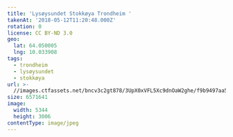 ```yaml
---
title: 'Lysøysundet Stokkøya Trondheim '
takenAt: '2018-05-12T11:20:48.000Z'
rotation: 0
license: CC BY-ND 3.0
geo:
  lat: 64.050005
  lng: 10.033908
tags:
  - trondheim
  - lysøysundet
  - stokkøya
url: >-
  //images.ctfassets.net/bncv3c2gt878/3UpX0xVFL5Xc9dnOaW2ghe/f9b9497aa5f427ac67714641936f913b/lysysundet-stokkya-trondheim_41362721994_o
size: 6571641
image:
  width: 5344
  height: 3006
contentType: image/jpeg
---
```


